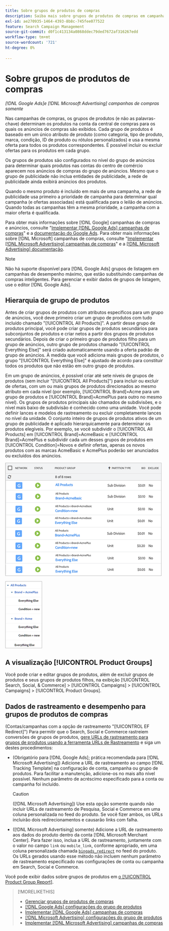 ```yaml
---
title: Sobre grupos de produtos de compras
description: Saiba mais sobre grupos de produtos de compras em campanhas de compras.
exl-id: ae270935-1464-4393-8b8c-745fee077522
feature: Search Campaign Management
source-git-commit: d0f1c413134a0868ddec79ded7672af316267edd
workflow-type: tm+mt
source-wordcount: '721'
ht-degree: 0%

---
```


# Sobre grupos de produtos de compras

*[!DNL Google Ads]e [!DNL Microsoft Advertising] campanhas de compras somente*

Nas campanhas de compras, os grupos de produtos (e não as palavras-chave) determinam os produtos na conta da central de compras para os quais os anúncios de compras são exibidos. Cada grupo de produtos é baseado em um único atributo de produto (como categoria, tipo de produto, marca, condição, ID de produto ou rótulos personalizados) e usa a mesma oferta para todos os produtos correspondentes. É possível incluir ou excluir ofertas para os produtos em cada grupo.

Os grupos de produtos são configurados no nível do grupo de anúncios para determinar quais produtos nas contas do centro de comércio aparecem nos anúncios de compras do grupo de anúncios. Mesmo que o grupo de publicidade não inclua entidades de publicidade, a rede de publicidade ainda exibirá anúncios dos produtos.

Quando o mesmo produto é incluído em mais de uma campanha, a rede de publicidade usa primeiro a prioridade de campanha para determinar qual campanha (e ofertas associadas) está qualificada para o leilão de anúncios. Quando todas as campanhas têm a mesma prioridade, a campanha com a maior oferta é qualificada.

Para obter mais informações sobre [!DNL Google] campanhas de compras e anúncios, consulte &quot;[Implementar [!DNL Google Ads] campanhas de compras](/help/search-social-commerce/campaign-management/special-workflows/google-shopping-campaigns.md)&quot; e a [documentação do Google Ads](https://support.google.com/google-ads/answer/3455481?visit_id=638205553638977410-2592024034&rd=1). Para obter mais informações sobre [!DNL Microsoft] campanhas de compras, consulte &quot;[Implementar [!DNL Microsoft Advertising] campanhas de compras](/help/search-social-commerce/campaign-management/special-workflows/microsoft-shopping-campaigns.md)&quot; e a [[!DNL Microsoft Advertising] documentação](https://help.bingads.microsoft.com/#apex/3/en/50903/1-500).

>[!NOTE]
>
>Não há suporte disponível para [!DNL Google Ads] grupos de listagem em campanhas de desempenho máximo, que estão substituindo campanhas de compras inteligentes. Para gerenciar e exibir dados de grupos de listagem, use o editor [!DNL Google Ads].

## Hierarquia de grupo de produtos

Antes de criar grupos de produtos com atributos específicos para um grupo de anúncios, você deve primeiro criar um grupo de produtos com tudo incluído chamado &quot;[!UICONTROL All Products]&quot;. A partir desse grupo de produtos principal, você pode criar grupos de produtos secundários para subconjuntos de produtos e criar netos a partir dos grupos de produtos secundários. Depois de criar o primeiro grupo de produtos filho para um grupo de anúncios, outro grupo de produtos chamado &quot;[!UICONTROL Everything Else]&quot; será criado automaticamente usando a oferta padrão de grupo de anúncios. À medida que você adiciona mais grupos de produtos, o grupo &quot;[!UICONTROL Everything Else]&quot; é ajustado de acordo para constituir todos os produtos que não estão em outro grupo de produtos.

Em um grupo de anúncios, é possível criar até sete níveis de grupos de produtos (sem incluir &quot;[!UICONTROL All Products]&quot;) para incluir ou excluir de ofertas, com um ou mais grupos de produtos direcionados ao mesmo atributo em cada nível (por exemplo, [!UICONTROL Brand]=Acme para um grupo de produtos e [!UICONTROL Brand]=AcmePlus para outro no mesmo nível). Os grupos de produtos principais são chamados de subdivisões, e o nível mais baixo de subdivisão é conhecido como uma unidade. Você pode definir lances e modelos de rastreamento ou excluir completamente lances no nível da unidade. O conjunto inteiro de grupos de produtos ativos de um grupo de publicidade é aplicado hierarquicamente para determinar os produtos elegíveis. Por exemplo, se você subdividir o [!UICONTROL All Products] em [!UICONTROL Brand]=AcmeBasic e [!UICONTROL Brand]=AcmePlus e subdividir cada um desses grupos de produtos em [!UICONTROL Condition]=Novos e definir ofertas, apenas os novos produtos com as marcas AcmeBasic e AcmePlus poderão ser anunciados ou excluídos dos anúncios.

![Exemplo de um conjunto de grupos de produtos](/help/search-social-commerce/assets/product-group-list.png "Exemplo de um conjunto de grupos de produtos")

![Exemplo de hierarquia de grupo de produtos](/help/search-social-commerce/assets/product-group-tree.png "Exemplo de hierarquia de grupo de produtos")

## A visualização [!UICONTROL Product Groups]

Você pode criar e editar grupos de produtos, além de excluir grupos de produtos e seus grupos de produtos filhos, na exibição [!UICONTROL Search, Social, & Commerce] > [!UICONTROL Campaigns] > [!UICONTROL Campaigns] > [!UICONTROL Product Groups].

## Dados de rastreamento e desempenho para grupos de produtos de compras

(Contas/campanhas com a opção de rastreamento &quot;[!UICONTROL EF Redirect]&quot;) Para permitir que o Search, Social e Commerce rastreiem conversões de grupos de produtos, [gere URLs de rastreamento para grupos de produtos usando a ferramenta URLs de Rastreamento](/help/search-social-commerce/tools/click-tracking-url-generate.md) e siga um destes procedimentos:

* (Obrigatório para [!DNL Google Ads]; prática recomendada para [!DNL Microsoft Advertising]) Adicione a URL de rastreamento ao campo [!DNL Tracking Template] na configuração de conta, campanha ou grupo de produtos. Para facilitar a manutenção, adicione-os no mais alto nível possível. Nenhum parâmetro de acréscimo especificado para a conta ou campanha foi incluído.

  >[!CAUTION]
  >
  >([!DNL Microsoft Advertising]) Use esta opção somente quando não incluir URLs de rastreamento de Pesquisa, Social e Commerce em uma coluna personalizada no feed do produto. Se você fizer ambos, os URLs incluirão dois redirecionamentos e causarão links com falha.

* ([!DNL Microsoft Advertising] somente) Adicione a URL de rastreamento aos dados do produto dentro da conta [!DNL Microsoft Merchant Center]. Para fazer isso, inclua a URL de rastreamento, juntamente com o valor no campo `link` ou `mobile_link`, conforme apropriado, em uma coluna personalizada chamada [`bingads_redirect`](https://help.ads.microsoft.com/#apex/3/en/51084/0) no feed do produto. Os URLs gerados usando esse método não incluem nenhum parâmetro de rastreamento especificado nas configurações de conta ou campanha em Search, Social e Commerce.

Você pode exibir dados sobre grupos de produtos em [o [!UICONTROL Product Group Report]](/help/search-social-commerce/reports/management/basic-advanced/product-group-report.md).

>[!MORELIKETHIS]
>
>* [Gerenciar grupos de produtos de compras](product-group-manage.md)
>* [[!DNL Google Ads] configurações do grupo de produtos](product-group-settings-google.md)
>* [Implementar [!DNL Google Ads] campanhas de compras](/help/search-social-commerce/campaign-management/special-workflows/google-shopping-campaigns.md)
>* [[!DNL Microsoft Advertising] configurações do grupo de produtos](product-group-settings-microsoft.md)
>* [Implementar [!DNL Microsoft Advertising] campanhas de compras](/help/search-social-commerce/campaign-management/special-workflows/microsoft-shopping-campaigns.md)
